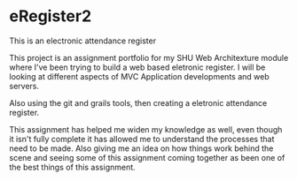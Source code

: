 eRegister2
==========

This is an electronic attendance register

This project is an assignment portfolio for my SHU Web Architexture module where I've been trying to build a web based eletronic register. I will be looking at different aspects of MVC Application developments and web servers.

Also using the git and grails tools, then creating a eletronic attendance register.

This assignment has helped me widen my knowledge as well, even though it isn't fully complete it has allowed me to understand the processes that need to be made. Also giving me an idea on how things work behind the scene and seeing some of this assignment coming together as been one of the best things of this assignment.

